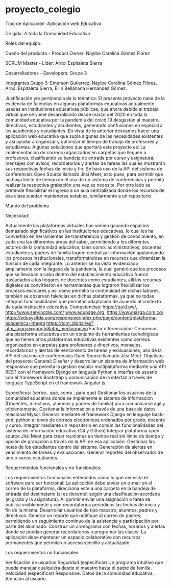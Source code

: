 # proyecto_colegio

Tipo de Aplicación: Aplicación web Educativa



Dirigida: A toda la Comunidad Educativa 



Roles del equipo:

Dueño del producto - Product Owner: Nayibe Carolina Gómez Flórez

SCRUM Master - Líder: Arnol Espitaleta Sierra

Desarrolladores - Developers: Grupo 3

Integrantes Grupo 3: Emerson Gutierrez, Nayibe Carolina Gómez Flórez, Arnol Espitaleta Sierra, Eilin Bellahana Hernández Gómez.

 
Justificación y/o pertinencia de la temática:
El presente proyecto nace de la evidencia de falencias en algunas plataformas educativas actualmente usadas en instituciones educativas públicas, que ahora debido al trabajo virtual que se viene desarrollando desde marzo del 2020 en toda la comunidad educativa por la pandemia del covid 19 desgastan al maestro, directivos, estudiantes y acudientes, generando confusiones en especial a los acudientes y estudiantes.
En vista de lo anterior deseamos hacer una aplicación web educativa que supla algunas de las necesidades existentes y así ayudar a organizar y optimizar el tiempo de trabajo de profesores y estudiantes.
Algunas soluciones que aportará este proyecto es: La implementación de correos organizados en carpetas que lleguen a profesores, clasificando su bandeja de entrada por curso y asignatura; mensajes con avisos, recordatorios y alertas de tareas las cuales mostrarán sus respectivas fechas de inicio y fin.
Se hará uso de la API del sistema de conferencias Open Source llamado Jitsi Meet, esto pues, para permitir que no haya límite de tiempo en el uso de un sistema de conferencias y permita realizar la respectiva grabación una vez se necesite. Por otro lado se pretende flexibilizar el ingreso a un aula centralizada donde los recursos de esa clase puedan mantenerse estables, similarmente a un repositorio.


Mundo del problema


Necesidad:


Actualmente las plataformas virtuales han venido ganando espacios demasiado significativos en las instituciones educativas, lo cual les ha convertido en herramientas de transferencia y gestión de conocimiento, en cada una las diferentes áreas del saber, permitiendo a los diferentes actores de la comunidad educativa, tales como: administrativos, docentes, estudiantes y padres de familia logren centralizar información apalancando los procesos institucionales, transformándose en recursos que dinamizan la función de cada integrante.
Lo anterior se ha visto evidenciado ampliamente con la llegada de la pandemia, la cual generó que los procesos que se llevaban a cabo dentro del establecimiento educativo fueron trasladados a los hogares de docentes como estudiantes, allí los recursos digitales se convirtieron en herramientas que lograron flexibilizar los procesos escolares y así como permitió la continuidad de dichas labores, también se observan falencias en dichas plataformas, ya que no todas integran funcionalidades que permitan adaptación de acuerdo al contexto de cada institución educativa. 
Competencias: https://quid.pw/, http://www.servinotas.com/ www.edupage.org, https://www.sisga.com.co/  https://edusysltda.com/responsive/index.php/page/content/plataforma-academica-integra
https://tomi.digital/es?utm_source=google&utm_medium=seo
Factor diferenciador:
Crearemos una plataforma educativa con un conjunto de herramientas tecnológicas que no tienen otras plataformas educativas existentes como correos organizados en carpetas para profesores y directivos, mensajes, recordatorios y alertas de vencimiento de tareas y evaluaciones, uso de la API del sistema de conferencias Open Source llamado Jitsi Meet.
Objetivos del proyecto:
General: 
Diseñar y desarrollar un sistema de información web responsivo que permita la gestión escolar multiplataforma mediante una API REST con el framework Django en lenguaje Python e interfaz de usuario con el framework Bootstrap y comunicación de la interfaz a través de lenguaje TypeScript en el framework Angular js.
 
Específicos: (verbo , que, como , para que)
Gestionar los usuarios de la comunidad educativa donde se implemente el sistema de información (Docentes, directivos, alumnos y padres de familia) para comunicarse ágil y eficientemente.
Gestionar la información a través de una base de datos relacional Mysql.
Generar mediante el framework Django en lenguaje back-end; python el envío de correos electrónicos ordenados por grado, docente y curso.
Integrar mediante un repositorio en común las funcionalidades del sistema de información educativo (Git y Github)
Integrar plataforma open source Jitsi Meet para crear reuniones en tiempo real sin limite de tiempo y opción de grabación a través de la API de esa aplicación.
Gestionar las notas de los estudiantes dentro del sistema.
Generación de alertas en vencimiento de tareas y evaluaciones.
Generar reportes del observador de uno o varios estudiantes.
 
 
 
Requerimientos funcionales y no funcionales: 

Los requerimientos funcionales entendidos como lo que necesita el software para ser funcional:
La aplicación debe enviar un e-mail en el correo de la plataforma, direcciona este a una carpeta en la bandeja de entrada del destinatario (si es docente) según una clasificación acordada (el grado y la asignatura).
Al oprimir enviar una asignación o tarea se publica visiblemente y con recordatorios periódicos las fechas de inicio y fin de la misma.
Desarrollar usuarios de tipo maestro, alumnos, padres y directivos.
Generar un reporte que notifique al correo de padres, permitiendo un seguimiento continuo de la asistencia y participación por parte del alumnado.
Construir un cronograma con fechas, horarios y alertas donde se puedan generar recordatorios o programar las clases.
La aplicación debe mantener un espacio colaborativo con recursos permanentes que permita un acceso sencillo y actualizado.



Los requerimientos no funcionales:

Verificación de usuarios
Seguridad.(especificar)
Un programa intuitivo que pueda manejar cualquiera desde el maestro hasta el padre de familia.
Velocidad.(especificar)
Responsive.
Datos de la comunidad educativa.
Atención al usuario.


